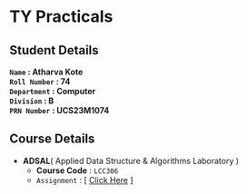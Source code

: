 # TY Practicals

## Student Details

**`Name` :  Atharva Kote<br>
`Roll Number` :  74<br>
`Department` :  Computer<br>
`Division` :  B<br>
`PRN Number` :  UCS23M1074<br>**

## Course Details

- **ADSAL**( Applied Data Structure & Algorithms Laboratory )
  - **Course Code** : `LCC306`
  - `Assignment` : [ [Click Here](/ADSAL-Practicals) ]
